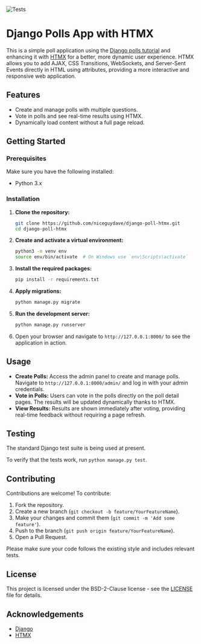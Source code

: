 ![Tests](https://github.com/niceguydave/django-polls-htmx/workflows/Django%20CI%2FCD/badge.svg)

# Django Polls App with HTMX

This is a simple poll application using the [Django polls tutorial](https://docs.djangoproject.com/en/5.1/intro/tutorial01/) 
and enhancing it with [HTMX](https://htmx.org/) for a better, more dynamic user experience. 
HTMX allows you to add AJAX, CSS Transitions, WebSockets, and Server-Sent Events directly 
in HTML using attributes, providing a more interactive and responsive web application.

## Features

- Create and manage polls with multiple questions.
- Vote in polls and see real-time results using HTMX.
- Dynamically load content without a full page reload.

## Getting Started

### Prerequisites

Make sure you have the following installed:

- Python 3.x

### Installation

1. **Clone the repository:**

    ```bash
    git clone https://github.com/niceguydave/django-poll-htmx.git
    cd django-poll-htmx
    ```

2. **Create and activate a virtual environment:**

    ```bash
    python3 -m venv env
    source env/bin/activate  # On Windows use `env\Scripts\activate`
    ```

3. **Install the required packages:**

    ```bash
    pip install -r requirements.txt
    ```

4. **Apply migrations:**

    ```bash
    python manage.py migrate
    ```

5. **Run the development server:**

    ```bash
    python manage.py runserver
    ```

6. Open your browser and navigate to `http://127.0.0.1:8000/` to see the application in action.

## Usage

- **Create Polls:** Access the admin panel to create and manage polls. Navigate to `http://127.0.0.1:8000/admin/` and log in with your admin credentials.
- **Vote in Polls:** Users can vote in the polls directly on the poll detail pages. The results will be updated dynamically thanks to HTMX.
- **View Results:** Results are shown immediately after voting, providing real-time feedback without requiring a page refresh.

## Testing
The standard Django test suite is being used at present.

To verify that the tests work, run `python manage.py test`.

## Contributing

Contributions are welcome! To contribute:

1. Fork the repository.
2. Create a new branch (`git checkout -b feature/YourFeatureName`).
3. Make your changes and commit them (`git commit -m 'Add some feature'`).
4. Push to the branch (`git push origin feature/YourFeatureName`).
5. Open a Pull Request.

Please make sure your code follows the existing style and includes relevant tests.

## License

This project is licensed under the  BSD-2-Clause license - see the [LICENSE](https://github.com/niceguydave/django-poll-htmx/blob/main/LICENSE) file for details.

## Acknowledgements

- [Django](https://www.djangoproject.com/)
- [HTMX](https://htmx.org/)

